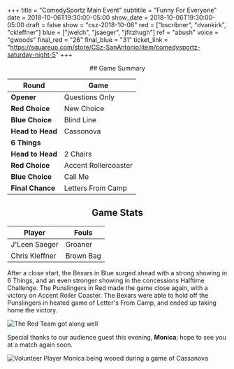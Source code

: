 +++
title = "ComedySportz Main Event"
subtitile = "Funny For Everyone"
date = 2018-10-06T19:30:00-05:00
show_date = 2018-10-06T19:30:00-05:00
draft = false
show = "csz-2018-10-06"
red = ["bscribner", "dvankirk", "ckleffner"]
blue = ["jwelch", "jsaeger", "jfitzhugh"]
ref = "abush"
voice = "gwoods"
final_red = "26"
final_blue = "31"
ticket_link = "https://squareup.com/store/CSz-SanAntonio/item/comedysportz-saturday-night-5"
+++
<center>
## Game Summary

| **Round** | **Game** |
|--------------|------|
| **Opener**       |Questions Only|
| **Red Choice**   |New Choice      |
| **Blue Choice**  |Blind Line      |
| **Head to Head** |Cassonova      |
| **6 Things**     |      |
| **Head to Head** |2 Chairs      |
| **Red Choice**   |Accent Rollercoaster      |
| **Blue Choice**  |Call Me      |
| **Final Chance** |Letters From Camp      |

## Game Stats

| **Player** | **Fouls** |
|--------|-------|
|J'Leen Saeger| Groaner|
|Chris Kleffner|Brown Bag|

</center>

After a close start, the Bexars in Blue surged ahead with a strong showing in 6 Things, and an even stronger showing in the concessions Halftime Challenge. The Punslingers in Red made the game close again, with a victory on Accent Roller Coaster. The Bexars were able to hold off the Punslingers in heated game of Letter's From Camp, and ended up taking home the victory.

![The Red Team got along well](/images/matches/cszsa_2018-10-06_01.jpg)

Special thanks to our audience guest this evening, **Monica**; hope to see you at a match again soon.

![Volunteer Player Monica being wooed during a game of Cassanova ](/images/matches/cszsa_2018-10-06_02.jpg)
